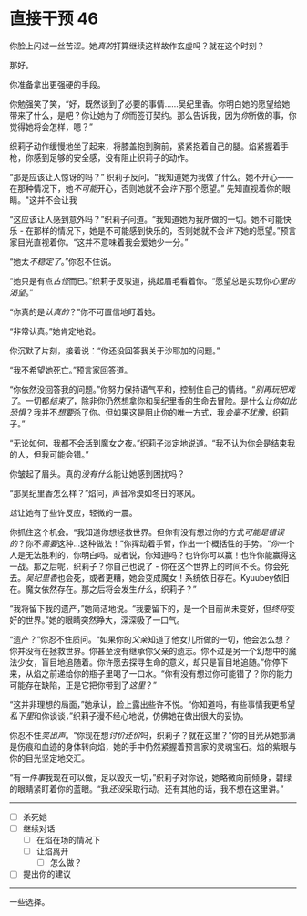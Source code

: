 # 直接干预 46

你脸上闪过一丝苦涩。她*真的*打算继续这样故作玄虚吗？就在这个时刻？

那好。

你准备拿出更强硬的手段。

你勉强笑了笑，“好，既然谈到了必要的事情……吴纪里香。你明白她的愿望给她带来了什么，是吧？你让她为了*你*而签订契约。那么告诉我，因为*你*所做的事，你觉得她将会怎样，嗯？”

织莉子动作缓慢地坐了起来，将膝盖抱到胸前，紧紧抱着自己的腿。焰紧握着手枪，你感到足够的安全感，没有阻止织莉子的动作。

“那是应该让人惊讶的吗？” 织莉子反问。“我知道她为我做了什么。她不开心——在那种情况下，她*不可能*开心，否则她就不会*许下*那个愿望。” 先知直视着你的眼睛。"这并不会让我

“这应该让人感到意外吗？”织莉子问道。“我知道她为我所做的一切。她不可能快乐 - 在那样的情况下，她是不可能感到快乐的，否则她就不会*许下*她的愿望。”预言家目光直视着你。“这并不意味着我会爱她少一分。”

“她太*不稳定了*。”你忍不住说。

“她只是有点*古怪*而已。”织莉子反驳道，挑起眉毛看着你。“愿望总是实现你*心里的渴望*。”

“你真的是*认真的*？”你不可置信地盯着她。

“非常认真。”她肯定地说。

你沉默了片刻，接着说：“你还没回答我关于沙耶加的问题。”

“我不希望她死亡。”预言家回答道。

“你依然没回答我的问题。”你努力保持语气平和，控制住自己的情绪。“*别再玩把戏了*。一切都*结束了*，除非你仍然想拿你和吴纪里香的生命去冒险。是什么*让你如此恐惧*？我并不*想要*杀了你。但如果这是阻止你的唯一方式，我*会毫不犹豫*，织莉子。”

“无论如何，我都不会活到魔女之夜。”织莉子淡定地说道。“我不认为你会是结束我的人，但我可能会错。”

你皱起了眉头。真的*没有什么*能让她感到困扰吗？

“那吴纪里香怎么样？”焰问，声音冷漠如冬日的寒风。

*这*让她有了些许反应，轻微的一震。

你抓住这个机会。“我知道你想拯救世界。但你有没有想过你的方式*可能是错误的*？你不*需要*这种...这种做法！”你挥动着手臂，作出一个概括性的手势。“*你*一个人是无法胜利的，你明白吗。或者说，你知道吗？也许你可以赢！也许你能赢得这一战。那之后呢，织莉子？你自己也说了 - 你在这个世界上的时间不长。你会死去。*吴纪里香*也会死，或者更糟，她会变成魔女！系统依旧存在。Kyuubey依旧在。魔女依然存在。那之后将会发生*什么*，织莉子？”

“我将留下我的遗产，”她简洁地说。“我要留下的，是一个目前尚未变好，但*终将*变好的世界。”她的眼睛突然睁大，深深吸了一口气。

“遗产？”你忍不住质问。“如果你的*父亲*知道了他女儿所做的一切，他会怎么想？你并没有在拯救世界。你甚至没有继承你父亲的遗志。你不过是另一个幻想中的魔法少女，盲目地追随着。你许愿去探寻生命的意义，却只是盲目地追随。”你停下来，从焰之前递给你的瓶子里喝了一口水。“你有没有想过你可能错了？你的能力可能存在缺陷，正是它把你带到了*这里*？”

“这并非理想的局面，”她承认，脸上露出些许不悦。“你知道吗，有些事情我更希望*私下里*和你谈谈，”织莉子漫不经心地说，仿佛她在做出很大的妥协。

你忍不住*笑出声*。“你现在想*讨价还价*吗，织莉子？就在这里？”你的目光从她那满是伤痕和血迹的身体转向焰，她的手中仍然紧握着预言家的灵魂宝石。焰的紫眼与你的目光坚定地交汇。

“有*一件事*我现在可以做，足以毁灭一切，”织莉子对你说，她略微向前倾身，碧绿的眼睛紧盯着你的蓝眼。“我*还没*采取行动。还有其他的话，我不想在这里讲。”

---

- [ ] 杀死她
- [ ] 继续对话
  - [ ] 在焰在场的情况下
  - [ ] 让焰离开
    - [ ] 怎么做？
- [ ] 提出你的建议

---

一些选择。
